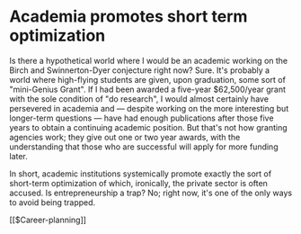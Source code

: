 # Academia promotes short term optimization
Is there a hypothetical world where I would be an academic working on the Birch and Swinnerton-Dyer conjecture right now? Sure. It's probably a world where high-flying students are given, upon graduation, some sort of "mini-Genius Grant". If I had been awarded a five-year $62,500/year grant with the sole condition of "do research", I would almost certainly have persevered in academia and — despite working on the more interesting but longer-term questions — have had enough publications after those five years to obtain a continuing academic position. But that's not how granting agencies work; they give out one or two year awards, with the understanding that those who are successful will apply for more funding later.

In short, academic institutions systemically promote exactly the sort of short-term optimization of which, ironically, the private sector is often accused. Is entrepreneurship a trap? No; right now, it's one of the only ways to avoid being trapped.

[[$Career-planning]]

<!-- #Life -->

<!-- {BearID:13F9D332-ECAB-4A0B-970C-4D9B90205679-15756-000013032C11C747} -->
